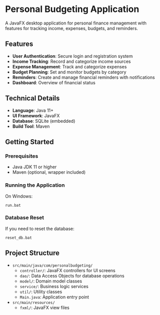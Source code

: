 # Personal Budgeting Application

A JavaFX desktop application for personal finance management with features for tracking income, expenses, budgets, and reminders.

## Features

- **User Authentication**: Secure login and registration system
- **Income Tracking**: Record and categorize income sources
- **Expense Management**: Track and categorize expenses
- **Budget Planning**: Set and monitor budgets by category
- **Reminders**: Create and manage financial reminders with notifications
- **Dashboard**: Overview of financial status

## Technical Details

- **Language**: Java 11+
- **UI Framework**: JavaFX
- **Database**: SQLite (embedded)
- **Build Tool**: Maven

## Getting Started

### Prerequisites

- Java JDK 11 or higher
- Maven (optional, wrapper included)

### Running the Application

On Windows:
```
run.bat
```

### Database Reset

If you need to reset the database:
```
reset_db.bat
```

## Project Structure

- `src/main/java/com/personalbudgeting/`
  - `controller/`: JavaFX controllers for UI screens
  - `dao/`: Data Access Objects for database operations
  - `model/`: Domain model classes
  - `service/`: Business logic services
  - `util/`: Utility classes
  - `Main.java`: Application entry point
- `src/main/resources/`
  - `fxml/`: JavaFX view files 